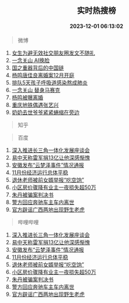 <div align="center"><h2>实时热搜榜</h2><h4>2023-12-01 06:13:02</h4></div>

> 微博  

1. [女生为避无效社交朋友圈发文不随礼](https://s.weibo.com/weibo?q=%23%E5%A5%B3%E7%94%9F%E4%B8%BA%E9%81%BF%E6%97%A0%E6%95%88%E7%A4%BE%E4%BA%A4%E6%9C%8B%E5%8F%8B%E5%9C%88%E5%8F%91%E6%96%87%E4%B8%8D%E9%9A%8F%E7%A4%BC%23&t=31&band_rank=1&Refer=top)<br />
2. [一念关山 AI换脸](https://s.weibo.com/weibo?q=%E4%B8%80%E5%BF%B5%E5%85%B3%E5%B1%B1%20AI%E6%8D%A2%E8%84%B8&t=31&band_rank=2&Refer=top)<br />
3. [国之重器背后的中国链](https://s.weibo.com/weibo?q=%23%E5%9B%BD%E4%B9%8B%E9%87%8D%E5%99%A8%E8%83%8C%E5%90%8E%E7%9A%84%E4%B8%AD%E5%9B%BD%E9%93%BE%23&t=31&band_rank=3&Refer=top)<br />
4. [杨鸣唐佳良离婚案12月开庭](https://s.weibo.com/weibo?q=%23%E6%9D%A8%E9%B8%A3%E5%94%90%E4%BD%B3%E8%89%AF%E7%A6%BB%E5%A9%9A%E6%A1%8812%E6%9C%88%E5%BC%80%E5%BA%AD%23&t=31&band_rank=4&Refer=top)<br />
5. [排队5天孩子呼吸道感染熬成肺炎](https://s.weibo.com/weibo?q=%23%E6%8E%92%E9%98%9F5%E5%A4%A9%E5%AD%A9%E5%AD%90%E5%91%BC%E5%90%B8%E9%81%93%E6%84%9F%E6%9F%93%E7%86%AC%E6%88%90%E8%82%BA%E7%82%8E%23&t=31&band_rank=5&Refer=top)<br />
6. [一念关山 替身马赛克](https://s.weibo.com/weibo?q=%E4%B8%80%E5%BF%B5%E5%85%B3%E5%B1%B1%20%E6%9B%BF%E8%BA%AB%E9%A9%AC%E8%B5%9B%E5%85%8B&t=31&band_rank=6&Refer=top)<br />
7. [杨鸣被曝离婚](https://s.weibo.com/weibo?q=%23%E6%9D%A8%E9%B8%A3%E8%A2%AB%E6%9B%9D%E7%A6%BB%E5%A9%9A%23&t=31&band_rank=7&Refer=top)<br />
8. [重庆地铁偶遇张艺兴](https://s.weibo.com/weibo?q=%23%E9%87%8D%E5%BA%86%E5%9C%B0%E9%93%81%E5%81%B6%E9%81%87%E5%BC%A0%E8%89%BA%E5%85%B4%23&t=31&band_rank=8&Refer=top)<br />
9. [奶奶去世爷爷紧紧蜷缩在旁边](https://s.weibo.com/weibo?q=%23%E5%A5%B6%E5%A5%B6%E5%8E%BB%E4%B8%96%E7%88%B7%E7%88%B7%E7%B4%A7%E7%B4%A7%E8%9C%B7%E7%BC%A9%E5%9C%A8%E6%97%81%E8%BE%B9%23&t=31&band_rank=9&Refer=top)<br />

> 知乎  


> 百度  

1. [深入推进长三角一体化发展座谈会](https://www.baidu.com/s?wd=%E6%B7%B1%E5%85%A5%E6%8E%A8%E8%BF%9B%E9%95%BF%E4%B8%89%E8%A7%92%E4%B8%80%E4%BD%93%E5%8C%96%E5%8F%91%E5%B1%95%E5%BA%A7%E8%B0%88%E4%BC%9A&sa=fyb_news&rsv_dl=fyb_news)<br />
2. [易中天称雷军捐13亿让他深感惭愧](https://www.baidu.com/s?wd=%E6%98%93%E4%B8%AD%E5%A4%A9%E7%A7%B0%E9%9B%B7%E5%86%9B%E6%8D%9013%E4%BA%BF%E8%AE%A9%E4%BB%96%E6%B7%B1%E6%84%9F%E6%83%AD%E6%84%A7&sa=fyb_news&rsv_dl=fyb_news)<br />
3. [安徽发布“云梦泽事件”情况通报](https://www.baidu.com/s?wd=%E5%AE%89%E5%BE%BD%E5%8F%91%E5%B8%83%E2%80%9C%E4%BA%91%E6%A2%A6%E6%B3%BD%E4%BA%8B%E4%BB%B6%E2%80%9D%E6%83%85%E5%86%B5%E9%80%9A%E6%8A%A5&sa=fyb_news&rsv_dl=fyb_news)<br />
4. [11月份经济运行总体平稳](https://www.baidu.com/s?wd=11%E6%9C%88%E4%BB%BD%E7%BB%8F%E6%B5%8E%E8%BF%90%E8%A1%8C%E6%80%BB%E4%BD%93%E5%B9%B3%E7%A8%B3&sa=fyb_news&rsv_dl=fyb_news)<br />
5. [退休老师被前女婿举报“吃空饷”](https://www.baidu.com/s?wd=%E9%80%80%E4%BC%91%E8%80%81%E5%B8%88%E8%A2%AB%E5%89%8D%E5%A5%B3%E5%A9%BF%E4%B8%BE%E6%8A%A5%E2%80%9C%E5%90%83%E7%A9%BA%E9%A5%B7%E2%80%9D&sa=fyb_news&rsv_dl=fyb_news)<br />
6. [小区房价骤降有业主一夜损失超50万](https://www.baidu.com/s?wd=%E5%B0%8F%E5%8C%BA%E6%88%BF%E4%BB%B7%E9%AA%A4%E9%99%8D%E6%9C%89%E4%B8%9A%E4%B8%BB%E4%B8%80%E5%A4%9C%E6%8D%9F%E5%A4%B1%E8%B6%8550%E4%B8%87&sa=fyb_news&rsv_dl=fyb_news)<br />
7. [朱丹被骗案判决书](https://www.baidu.com/s?wd=%E6%9C%B1%E4%B8%B9%E8%A2%AB%E9%AA%97%E6%A1%88%E5%88%A4%E5%86%B3%E4%B9%A6&sa=fyb_news&rsv_dl=fyb_news)<br />
8. [警方回应奔驰车主车内离世](https://www.baidu.com/s?wd=%E8%AD%A6%E6%96%B9%E5%9B%9E%E5%BA%94%E5%A5%94%E9%A9%B0%E8%BD%A6%E4%B8%BB%E8%BD%A6%E5%86%85%E7%A6%BB%E4%B8%96&sa=fyb_news&rsv_dl=fyb_news)<br />
9. [官方辟谣广西两地出现野生老虎](https://www.baidu.com/s?wd=%E5%AE%98%E6%96%B9%E8%BE%9F%E8%B0%A3%E5%B9%BF%E8%A5%BF%E4%B8%A4%E5%9C%B0%E5%87%BA%E7%8E%B0%E9%87%8E%E7%94%9F%E8%80%81%E8%99%8E&sa=fyb_news&rsv_dl=fyb_news)<br />

> 哔哩哔哩  

1. [深入推进长三角一体化发展座谈会](https://www.baidu.com/s?wd=%E6%B7%B1%E5%85%A5%E6%8E%A8%E8%BF%9B%E9%95%BF%E4%B8%89%E8%A7%92%E4%B8%80%E4%BD%93%E5%8C%96%E5%8F%91%E5%B1%95%E5%BA%A7%E8%B0%88%E4%BC%9A&sa=fyb_news&rsv_dl=fyb_news)<br />
2. [易中天称雷军捐13亿让他深感惭愧](https://www.baidu.com/s?wd=%E6%98%93%E4%B8%AD%E5%A4%A9%E7%A7%B0%E9%9B%B7%E5%86%9B%E6%8D%9013%E4%BA%BF%E8%AE%A9%E4%BB%96%E6%B7%B1%E6%84%9F%E6%83%AD%E6%84%A7&sa=fyb_news&rsv_dl=fyb_news)<br />
3. [安徽发布“云梦泽事件”情况通报](https://www.baidu.com/s?wd=%E5%AE%89%E5%BE%BD%E5%8F%91%E5%B8%83%E2%80%9C%E4%BA%91%E6%A2%A6%E6%B3%BD%E4%BA%8B%E4%BB%B6%E2%80%9D%E6%83%85%E5%86%B5%E9%80%9A%E6%8A%A5&sa=fyb_news&rsv_dl=fyb_news)<br />
4. [11月份经济运行总体平稳](https://www.baidu.com/s?wd=11%E6%9C%88%E4%BB%BD%E7%BB%8F%E6%B5%8E%E8%BF%90%E8%A1%8C%E6%80%BB%E4%BD%93%E5%B9%B3%E7%A8%B3&sa=fyb_news&rsv_dl=fyb_news)<br />
5. [退休老师被前女婿举报“吃空饷”](https://www.baidu.com/s?wd=%E9%80%80%E4%BC%91%E8%80%81%E5%B8%88%E8%A2%AB%E5%89%8D%E5%A5%B3%E5%A9%BF%E4%B8%BE%E6%8A%A5%E2%80%9C%E5%90%83%E7%A9%BA%E9%A5%B7%E2%80%9D&sa=fyb_news&rsv_dl=fyb_news)<br />
6. [小区房价骤降有业主一夜损失超50万](https://www.baidu.com/s?wd=%E5%B0%8F%E5%8C%BA%E6%88%BF%E4%BB%B7%E9%AA%A4%E9%99%8D%E6%9C%89%E4%B8%9A%E4%B8%BB%E4%B8%80%E5%A4%9C%E6%8D%9F%E5%A4%B1%E8%B6%8550%E4%B8%87&sa=fyb_news&rsv_dl=fyb_news)<br />
7. [朱丹被骗案判决书](https://www.baidu.com/s?wd=%E6%9C%B1%E4%B8%B9%E8%A2%AB%E9%AA%97%E6%A1%88%E5%88%A4%E5%86%B3%E4%B9%A6&sa=fyb_news&rsv_dl=fyb_news)<br />
8. [警方回应奔驰车主车内离世](https://www.baidu.com/s?wd=%E8%AD%A6%E6%96%B9%E5%9B%9E%E5%BA%94%E5%A5%94%E9%A9%B0%E8%BD%A6%E4%B8%BB%E8%BD%A6%E5%86%85%E7%A6%BB%E4%B8%96&sa=fyb_news&rsv_dl=fyb_news)<br />
9. [官方辟谣广西两地出现野生老虎](https://www.baidu.com/s?wd=%E5%AE%98%E6%96%B9%E8%BE%9F%E8%B0%A3%E5%B9%BF%E8%A5%BF%E4%B8%A4%E5%9C%B0%E5%87%BA%E7%8E%B0%E9%87%8E%E7%94%9F%E8%80%81%E8%99%8E&sa=fyb_news&rsv_dl=fyb_news)<br />
